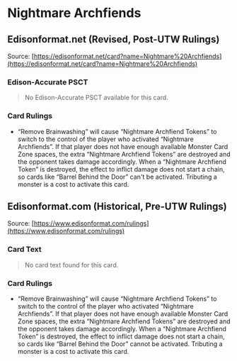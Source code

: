# Nightmare Archfiends

## Edisonformat.net (Revised, Post-UTW Rulings)

Source: [https://edisonformat.net/card?name=Nightmare%20Archfiends](https://edisonformat.net/card?name=Nightmare%20Archfiends)

### Edison-Accurate PSCT

> No Edison-Accurate PSCT available for this card.

### Card Rulings

*   “Remove Brainwashing” will cause “Nightmare Archfiend Tokens” to switch to the control of the player who activated “Nightmare Archfiends”. If that player does not have enough available Monster Card Zone spaces, the extra “Nightmare Archfiend Tokens” are destroyed and the opponent takes damage accordingly. When a “Nightmare Archfiend Token” is destroyed, the effect to inflict damage does not start a chain, so cards like “Barrel Behind the Door” can't be activated. Tributing a monster is a cost to activate this card.


## Edisonformat.com (Historical, Pre-UTW Rulings)

Source: [https://www.edisonformat.com/rulings](https://www.edisonformat.com/rulings)

### Card Text

> No card text found for this card.

### Card Rulings

*   “Remove Brainwashing” will cause “Nightmare Archfiend Tokens” to switch to the control of the player who activated “Nightmare Archfiends”. If that player does not have enough available Monster Card Zone spaces, the extra “Nightmare Archfiend Tokens” are destroyed and the opponent takes damage accordingly. When a “Nightmare Archfiend Token” is destroyed, the effect to inflict damage does not start a chain, so cards like “Barrel Behind the Door” cannot be activated. Tributing a monster is a cost to activate this card.


